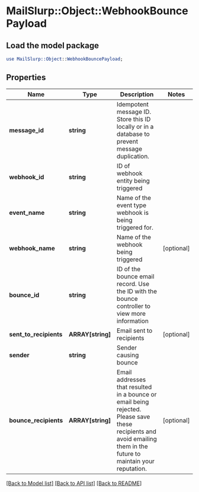 # MailSlurp::Object::WebhookBouncePayload

## Load the model package
```perl
use MailSlurp::Object::WebhookBouncePayload;
```

## Properties
Name | Type | Description | Notes
------------ | ------------- | ------------- | -------------
**message_id** | **string** | Idempotent message ID. Store this ID locally or in a database to prevent message duplication. | 
**webhook_id** | **string** | ID of webhook entity being triggered | 
**event_name** | **string** | Name of the event type webhook is being triggered for. | 
**webhook_name** | **string** | Name of the webhook being triggered | [optional] 
**bounce_id** | **string** | ID of the bounce email record. Use the ID with the bounce controller to view more information | 
**sent_to_recipients** | **ARRAY[string]** | Email sent to recipients | [optional] 
**sender** | **string** | Sender causing bounce | 
**bounce_recipients** | **ARRAY[string]** | Email addresses that resulted in a bounce or email being rejected. Please save these recipients and avoid emailing them in the future to maintain your reputation. | [optional] 

[[Back to Model list]](../README#documentation-for-models) [[Back to API list]](../README#documentation-for-api-endpoints) [[Back to README]](../README)


